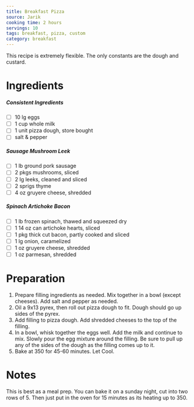 ```yaml
---
title: Breakfast Pizza
source: Jarik
cooking time: 2 hours
servings: 10
tags: breakfast, pizza, custom
category: breakfast
---
```


This recipe is extremely flexible. The only constants are the dough and custard.

Ingredients
===========

##### Consistent Ingredients
* [ ] 10 lg eggs
* [ ] 1 cup whole milk
* [ ] 1 unit pizza dough, store bought
* [ ] salt & pepper

##### Sausage Mushroom Leek
* [ ] 1 lb ground pork sausage
* [ ] 2 pkgs mushrooms, sliced
* [ ] 2 lg leeks, cleaned and sliced
* [ ] 2 sprigs thyme
* [ ] 4 oz gruyere cheese, shredded

##### Spinach Artichoke Bacon
* [ ] 1 lb frozen spinach, thawed and squeezed dry
* [ ] 1 14 oz can artichoke hearts, sliced
* [ ] 1 pkg thick cut bacon, partly cooked and sliced
* [ ] 1 lg onion, caramelized
* [ ] 1 oz gruyere cheese, shredded
* [ ] 1 oz parmesan, shredded

Preparation
===========
1. Prepare filling ingredients as needed. Mix together in a bowl (except cheeses). Add salt and pepper as needed.
2. Oil a 9x13 pyrex, then roll out pizza dough to fit. Dough should go up sides of the pyrex.
3. Add filling to pizza dough. Add shredded cheeses to the top of the filling.
4. In a bowl, whisk together the eggs well. Add the milk and continue to mix. Slowly pour the egg mixture around the filling. Be sure to pull up any of the sides of the dough as the filling comes up to it.
5. Bake at 350 for 45-60 minutes. Let Cool.

Notes
=====

This is best as a meal prep. You can bake it on a sunday night, cut into two rows of 5. Then just put in the oven for 15 minutes as its heating up to 350.
